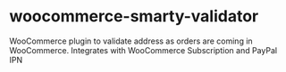 # woocommerce-smarty-validator
WooCommerce plugin to validate address as orders are coming in WooCommerce. Integrates with WooCommerce Subscription and PayPal IPN
